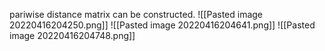 pariwise distance matrix can be constructed.
![[Pasted image 20220416204250.png]]
![[Pasted image 20220416204641.png]]
![[Pasted image 20220416204748.png]]
